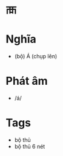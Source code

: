 # 襾

# Nghĩa
* (bộ) Á (chụp lên)

# Phát âm
* /á/

# Tags
* bộ thủ
*  bộ thủ 6 nét

<script>window.HANZI_FIELD='襾';</script>
